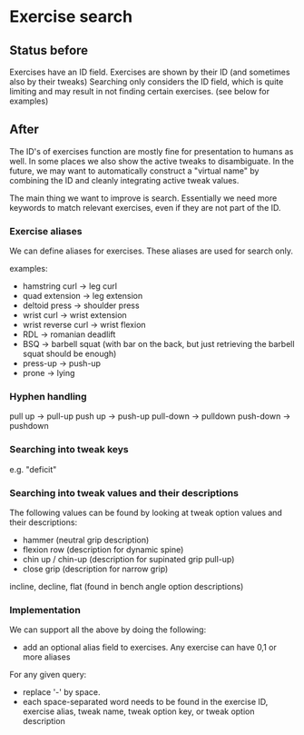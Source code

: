 # Exercise search

## Status before

Exercises have an ID field.
Exercises are shown by their ID (and sometimes also by their tweaks)
Searching only considers the ID field, which is quite limiting and may result in not finding certain exercises.
(see below for examples)

## After

The ID's of exercises function are mostly fine for presentation to humans as well.  In some places we also show the active tweaks to disambiguate.  In the future, we may want to automatically construct a "virtual name" by combining the ID and cleanly integrating active tweak values.

The main thing we want to improve is search. Essentially we need more keywords to match relevant exercises, even if they are not part of the ID.

### Exercise aliases

We can define aliases for exercises. These aliases are used for search only.

examples:
- hamstring curl -> leg curl
- quad extension -> leg extension
- deltoid press -> shoulder press
- wrist curl -> wrist extension
- wrist reverse curl -> wrist flexion
- RDL -> romanian deadlift
- BSQ -> barbell squat (with bar on the back, but just retrieving the barbell squat should be enough)
- press-up -> push-up
- prone -> lying

### Hyphen handling

pull up -> pull-up
push up -> push-up
pull-down -> pulldown
push-down -> pushdown

### Searching into tweak keys

e.g. "deficit"

### Searching into tweak values and their descriptions

The following values can be found by looking at tweak option values and their descriptions:
- hammer (neutral grip description)
- flexion row (description for dynamic spine)
- chin up / chin-up (description for supinated grip pull-up)
- close grip (description for narrow grip)

incline, decline, flat (found in bench angle option descriptions)

### Implementation

We can support all the above by doing the following:

- add an optional alias field to exercises. Any exercise can have 0,1 or more aliases

For any given query:
- replace '-' by space.
- each space-separated word needs to be found in the exercise ID, exercise alias, tweak name, tweak option key, or tweak option description


